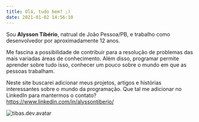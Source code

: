 ```yaml
---
title: Olá, tudo bem? ;) 
date: 2021-01-02 14:56:10
---
```


Sou **Alysson Tibério**, natrual de João Pessoa/PB, e trabalho como desenvolvedor por aproximadamente 12 anos.  

Me fascina a possibilidade de contribuir para a resolução de problemas das mais variadas áreas de conhecimento. Além disso, programar permite aprender sobre tudo isso, conhecer um pouco sobre o mundo em que as pessoas trabalham. 

Neste site buscarei adicionar meus projetos, artigos e histórias interessantes sobre o mundo da programação. Que tal me adicionar no LinkedIn para mantermos o contato? https://www.linkedin.com/in/alyssontiberio/


![tibas.dev.avatar](/images/avatar.jpg)





